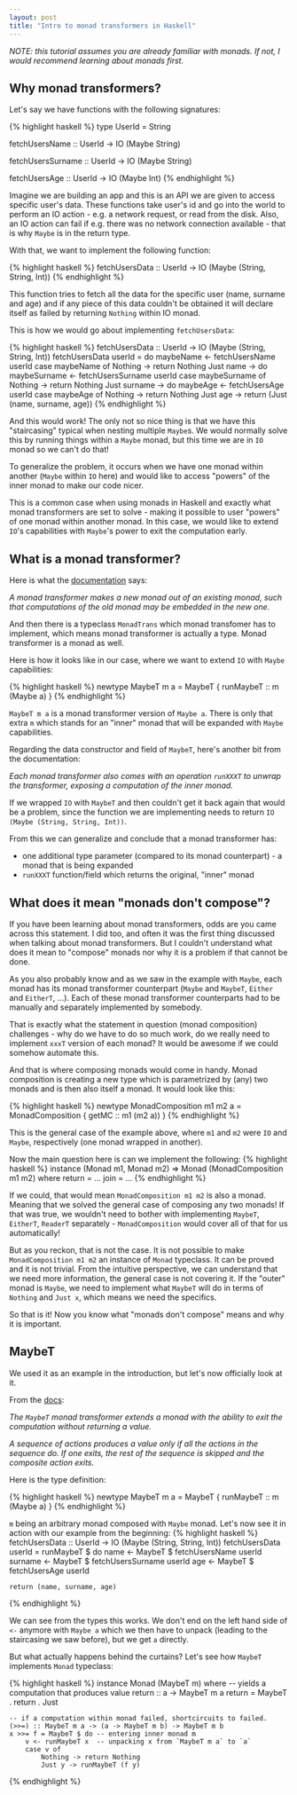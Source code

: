 ```yaml
---
layout: post
title: "Intro to monad transformers in Haskell"
---
```


*NOTE: this tutorial assumes you are already familiar with monads. If not,
I would recommend learning about monads first.*

## Why monad transformers?

Let's say we have functions with the following signatures:

{% highlight haskell %}
type UserId = String

fetchUsersName :: UserId -> IO (Maybe String)

fetchUsersSurname :: UserId -> IO (Maybe String)

fetchUsersAge :: UserId -> IO (Maybe Int)
{% endhighlight %}

Imagine we are building an app and this is an API we are given to access specific user's data.
These functions take user's id and go into the world to perform an IO action - e.g. a
network request, or read from the disk. Also, an IO action can fail if e.g.
there was no network connection available - that is why `Maybe` is in the return type.

With that, we want to implement the following function:

{% highlight haskell %}
fetchUsersData :: UserId -> IO (Maybe (String, String, Int))
{% endhighlight %}

This function tries to fetch all the data for the specific user (name, surname and age) and if
any piece of this data couldn't be obtained it will declare itself as failed by returning
`Nothing` within IO monad.

This is how we would go about implementing `fetchUsersData`:

{% highlight haskell %}
fetchUsersData :: UserId -> IO (Maybe (String, String, Int))
fetchUsersData userId = do
    maybeName <- fetchUsersName userId
    case maybeName of
        Nothing -> return Nothing
        Just name -> do
            maybeSurname <- fetchUsersSurname userId
            case maybeSurname of
                Nothing -> return Nothing
                Just surname -> do
                    maybeAge <- fetchUsersAge userId
                    case maybeAge of
                        Nothing -> return Nothing
                        Just age -> return (Just (name, surname, age))
{% endhighlight %}

And this would work! The only not so nice thing is that we have this "staircasing" typical when
nesting multiple `Maybe`s. We would normally solve this by running things within a `Maybe` monad,
but this time we are in `IO` monad so we can't do that!

To generalize the problem, it occurs when we have one monad within
another (`Maybe` within `IO` here) and would like to access "powers" of the inner monad to make
our code nicer.

This is a common case when using monads in Haskell and exactly what monad transformers are set to
solve - making it possible to user "powers" of one monad within another monad. In this case, we
would like to extend `IO`'s capabilities with `Maybe`'s power to exit the computation early.

## What is a monad transformer?

Here is what the [documentation](http://hackage.haskell.org/package/transformers-0.5.6.2/docs/Control-Monad-Trans-Class.html) says:

*A monad transformer makes a new monad out of an existing monad, such that computations of
the old monad may be embedded in the new one.*

And then there is a typeclass `MonadTrans` which monad transfomer has to implement, which means
monad transformer is actually a type. Monad transformer is a monad as well.

Here is how it looks like in our case, where we want to extend `IO` with `Maybe` capabilities:

{% highlight haskell %}
newtype MaybeT m a = MaybeT { runMaybeT :: m (Maybe a) }
{% endhighlight %}

`MaybeT m a` is a monad transformer version of `Maybe a`. There is only that extra `m` which stands
for an "inner" monad that will be expanded with `Maybe` capabilities.

Regarding the data constructor and field of `MaybeT`, here's another bit from the documentation:

*Each monad transformer also comes with an operation `runXXXT` to unwrap the transformer, exposing a computation of the inner monad.*

If we wrapped `IO` with `MaybeT` and then couldn't get it back again that would be a problem,
since the function we are implementing needs to return `IO (Maybe (String, String, Int))`.

From this we can generalize and conclude that a monad transformer has:
* one additional type parameter (compared to its monad counterpart) - a monad that is being
expanded
* `runXXXT` function/field which returns the original, "inner" monad

## What does it mean "monads don't compose"?

If you have been learning about monad transformers, odds are you came across this statement. I did
too, and often it was the first thing discussed when talking about monad transformers. But I
couldn't understand what does it mean to "compose" monads nor why it is a problem if that cannot be
done.

As you also probably know and as we saw in the example with `Maybe`, each monad has its monad
transformer counterpart (`Maybe` and `MaybeT`, `Either` and `EitherT`, ...). Each of these monad
transformer counterparts had to be manually and separately implemented by somebody.

That is exactly what the statement in question (monad composition) challenges - why do we have to
do so much work, do we really need to implement `xxxT` version of each monad? It would be awesome
if we could somehow automate this.

And that is where composing monads would come in handy. Monad composition is creating a new type
which is parametrized by (any) two monads and is then also itself a monad. It would look like this:

{% highlight haskell %}
newtype MonadComposition m1 m2 a = MonadComposition { getMC :: m1 (m2 a)) }
{% endhighlight %}

This is the general case of the example above, where `m1` and `m2` were `IO` and `Maybe`,
respectively (one monad wrapped in another).

Now the main question here is can we implement the following:
{% highlight haskell %}
instance (Monad m1, Monad m2) => Monad (MonadComposition m1 m2) where
    return = ...
    join = ...
{% endhighlight %}

If we could, that would mean `MonadComposition m1 m2` is also a monad. Meaning that we solved
the general case of composing any two monads! If that was true, we wouldn't need to bother
with implementing `MaybeT`, `EitherT`, `ReaderT` separately - `MonadComposition` would cover all
of that for us automatically!

But as you reckon, that is not the case. It is not possible to make `MonadComposition m1 m2` an
instance of `Monad` typeclass. It can be proved and it is not trivial. From the intuitive
perspective, we can understand that we need more information, the general case is not covering it.
If the "outer" monad is `Maybe`, we need to implement what `MaybeT` will do in terms of `Nothing`
and `Just x`, which means we need the specifics.

So that is it! Now you know what "monads don't compose" means and why it is important.

## MaybeT

We used it as an example in the introduction, but let's now officially look at it.

From the [docs](http://hackage.haskell.org/package/transformers-0.5.6.2/docs/Control-Monad-Trans-Maybe.html):

*The `MaybeT` monad transformer extends a monad with the ability to exit the computation without returning a value.*

*A sequence of actions produces a value only if all the actions in the sequence do. If one exits, the rest of the sequence is skipped and the composite action exits.*

Here is the type definition:

{% highlight haskell %}
newtype MaybeT m a = MaybeT { runMaybeT :: m (Maybe a) }
{% endhighlight %}

`m` being an arbitrary monad composed with `Maybe` monad. Let's now see it in action with our example from the beginning:
{% highlight haskell %}
fetchUsersData :: UserId -> IO (Maybe (String, String, Int))
fetchUsersData userId = runMaybeT $ do
    name <- MaybeT $ fetchUsersName userId
    surname <- MaybeT $ fetchUsersSurname userId
    age <- MaybeT $ fetchUsersAge userId

    return (name, surname, age)
{% endhighlight %}

We can see from the types this works. We don't end on the left hand side of `<-` anymore with `Maybe a` which we then have to
unpack (leading to the staircasing we saw before), but we get `a` directly.

But what actually happens behind the curtains? Let's see how `MaybeT` implements `Monad` typeclass:

{% highlight haskell %}
instance Monad (MaybeT m) where
    -- yields a computation that produces value
    return :: a -> MaybeT m a
    return = MaybeT . return . Just

    -- if a computation within monad failed, shortcircuits to failed.
    (>>=) :: MaybeT m a -> (a -> MaybeT m b) -> MaybeT m b
    x >>= f = MaybeT $ do -- entering inner monad m
        v <- runMaybeT x  -- unpacking x from `MaybeT m a` to `a`
        case v of
            Nothing -> return Nothing
            Just y -> runMaybeT (f y)
        
{% endhighlight %}


